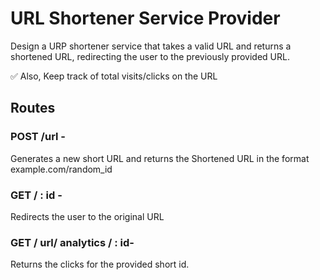 # URL Shortener Service Provider

Design a URP shortener service that takes a valid URL and returns a shortened URL, redirecting the user to the previously provided URL.

✅ Also, Keep track of total visits/clicks on the URL

## Routes 

### POST /url -
Generates a new short URL and returns the Shortened URL in the format example.com/random_id

### GET  / : id  -
Redirects the user to the original URL

### GET / url/ analytics / : id-
Returns the clicks for the provided short id.

